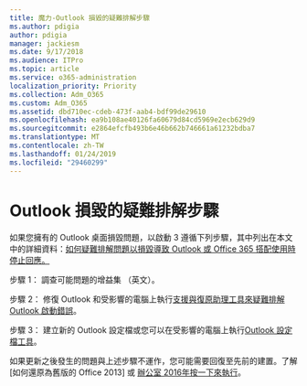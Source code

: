 ```yaml
---
title: 魔力-Outlook 損毀的疑難排解步驟
ms.author: pdigia
author: pdigia
manager: jackiesm
ms.date: 9/17/2018
ms.audience: ITPro
ms.topic: article
ms.service: o365-administration
localization_priority: Priority
ms.collection: Adm_O365
ms.custom: Adm_O365
ms.assetid: dbd710ec-cdeb-473f-aab4-bdf99de29610
ms.openlocfilehash: ea9b108ae40126fa60679d84cd5969e2ecb629d9
ms.sourcegitcommit: e2864efcfb493b6e46b662b746661a61232bdba7
ms.translationtype: MT
ms.contentlocale: zh-TW
ms.lasthandoff: 01/24/2019
ms.locfileid: "29460299"
---
```

# <a name="outlook-crash-troubleshooting-steps"></a>Outlook 損毀的疑難排解步驟

如果您擁有的 Outlook 桌面損毀問題，以啟動 3 遵循下列步驟，其中列出在本文中的詳細資料：[如何疑難排解問題以損毀導致 Outlook 或 Office 365 搭配使用時停止回應。](https://support.microsoft.com/en-us/help/2413813/how-to-troubleshoot-issues-that-cause-outlook-to-crash-or-hang-when-us)
  
步驟 1： 調查可能問題的增益集 （英文）。
  
步驟 2： 修復 Outlook 和受影響的電腦上執行[支援與復原助理工具來疑難排解 Outlook 啟動錯誤](https://aka.ms/SaRA-OutlookWontStart)。 
  
步驟 3： 建立新的 Outlook 設定檔或您可以在受影響的電腦上執行[Outlook 設定檔工具](https://aka.ms/SaRA-OutlookSetupProfile)。 
  
如果更新之後發生的問題與上述步驟不運作，您可能需要回復至先前的建置。了解[如何還原為舊版的 Office 2013] 或 [辦公室 2016年按一下來執行](https://support.microsoft.com/EN-US/help/2770432)。
  

